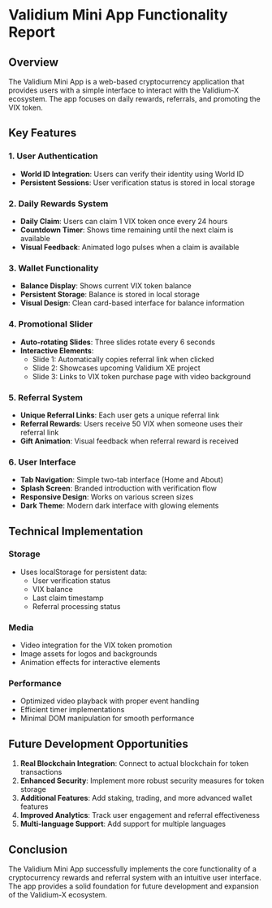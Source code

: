 # Validium Mini App Functionality Report

## Overview
The Validium Mini App is a web-based cryptocurrency application that provides users with a simple interface to interact with the Validium-X ecosystem. The app focuses on daily rewards, referrals, and promoting the VIX token.

## Key Features

### 1. User Authentication
- **World ID Integration**: Users can verify their identity using World ID
- **Persistent Sessions**: User verification status is stored in local storage

### 2. Daily Rewards System
- **Daily Claim**: Users can claim 1 VIX token once every 24 hours
- **Countdown Timer**: Shows time remaining until the next claim is available
- **Visual Feedback**: Animated logo pulses when a claim is available

### 3. Wallet Functionality
- **Balance Display**: Shows current VIX token balance
- **Persistent Storage**: Balance is stored in local storage
- **Visual Design**: Clean card-based interface for balance information

### 4. Promotional Slider
- **Auto-rotating Slides**: Three slides rotate every 6 seconds
- **Interactive Elements**:
  - Slide 1: Automatically copies referral link when clicked
  - Slide 2: Showcases upcoming Validium XE project
  - Slide 3: Links to VIX token purchase page with video background

### 5. Referral System
- **Unique Referral Links**: Each user gets a unique referral link
- **Referral Rewards**: Users receive 50 VIX when someone uses their referral link
- **Gift Animation**: Visual feedback when referral reward is received

### 6. User Interface
- **Tab Navigation**: Simple two-tab interface (Home and About)
- **Splash Screen**: Branded introduction with verification flow
- **Responsive Design**: Works on various screen sizes
- **Dark Theme**: Modern dark interface with glowing elements

## Technical Implementation

### Storage
- Uses localStorage for persistent data:
  - User verification status
  - VIX balance
  - Last claim timestamp
  - Referral processing status

### Media
- Video integration for the VIX token promotion
- Image assets for logos and backgrounds
- Animation effects for interactive elements

### Performance
- Optimized video playback with proper event handling
- Efficient timer implementations
- Minimal DOM manipulation for smooth performance

## Future Development Opportunities

1. **Real Blockchain Integration**: Connect to actual blockchain for token transactions
2. **Enhanced Security**: Implement more robust security measures for token storage
3. **Additional Features**: Add staking, trading, and more advanced wallet features
4. **Improved Analytics**: Track user engagement and referral effectiveness
5. **Multi-language Support**: Add support for multiple languages

## Conclusion
The Validium Mini App successfully implements the core functionality of a cryptocurrency rewards and referral system with an intuitive user interface. The app provides a solid foundation for future development and expansion of the Validium-X ecosystem.
